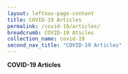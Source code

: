 ```yaml
---
layout: leftnav-page-content
title: COVID-19 Articles
permalink: /covid-19/articles/
breadcrumb: COVID-19 Aticles
collection_name: covid-19
second_nav_title: "COVID-19 Articles"
---
```


**COVID-19 Articles** 
